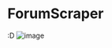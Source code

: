 # ForumScraper
:D
![image](https://user-images.githubusercontent.com/41644325/177029128-957812f1-d0b4-4217-9088-e27a0ffabd8a.png)
